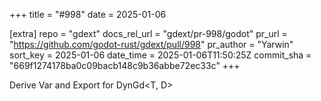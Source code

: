 +++
title = "#998"
date = 2025-01-06

[extra]
repo = "gdext"
docs_rel_url = "gdext/pr-998/godot"
pr_url = "https://github.com/godot-rust/gdext/pull/998"
pr_author = "Yarwin"
sort_key = 2025-01-06
date_time = 2025-01-06T11:50:25Z
commit_sha = "669f1274178ba0c09bacb148c9b36abbe72ec33c"
+++

Derive Var and Export for DynGd<T, D>
